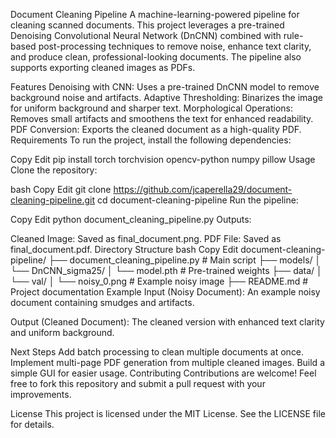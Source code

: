 Document Cleaning Pipeline
A machine-learning-powered pipeline for cleaning scanned documents. This project leverages a pre-trained Denoising Convolutional Neural Network (DnCNN) combined with rule-based post-processing techniques to remove noise, enhance text clarity, and produce clean, professional-looking documents. The pipeline also supports exporting cleaned images as PDFs.

Features
Denoising with CNN:
Uses a pre-trained DnCNN model to remove background noise and artifacts.
Adaptive Thresholding:
Binarizes the image for uniform background and sharper text.
Morphological Operations:
Removes small artifacts and smoothens the text for enhanced readability.
PDF Conversion:
Exports the cleaned document as a high-quality PDF.
Requirements
To run the project, install the following dependencies:

Copy
Edit
pip install torch torchvision opencv-python numpy pillow
Usage
Clone the repository:

bash
Copy
Edit
git clone https://github.com/jcaperella29/document-cleaning-pipeline.git
cd document-cleaning-pipeline
Run the pipeline:

Copy
Edit
python document_cleaning_pipeline.py
Outputs:

Cleaned Image: Saved as final_document.png.
PDF File: Saved as final_document.pdf.
Directory Structure
bash
Copy
Edit
document-cleaning-pipeline/
├── document_cleaning_pipeline.py  # Main script
├── models/
│   └── DnCNN_sigma25/
│       └── model.pth  # Pre-trained weights
├── data/
│   └── val/
│       └── noisy_0.png  # Example noisy image
├── README.md  # Project documentation
Example
Input (Noisy Document):
An example noisy document containing smudges and artifacts.

Output (Cleaned Document):
The cleaned version with enhanced text clarity and uniform background.

Next Steps
Add batch processing to clean multiple documents at once.
Implement multi-page PDF generation from multiple cleaned images.
Build a simple GUI for easier usage.
Contributing
Contributions are welcome! Feel free to fork this repository and submit a pull request with your improvements.

License
This project is licensed under the MIT License. See the LICENSE file for details.

